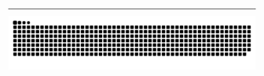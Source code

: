 ---
<div align="center">
  <img src="https://raw.githubusercontent.com/Platane/snk/output/github-contribution-grid-snake.svg" alt="snake eating contributions"/>
</div>